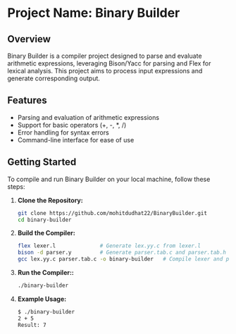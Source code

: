 # Project Name: Binary Builder

## Overview
Binary Builder is a compiler project designed to parse and evaluate arithmetic expressions, leveraging Bison/Yacc for parsing and Flex for lexical analysis. This project aims to process input expressions and generate corresponding output.

## Features
- Parsing and evaluation of arithmetic expressions
- Support for basic operators (+, -, *, /)
- Error handling for syntax errors
- Command-line interface for ease of use

## Getting Started
To compile and run Binary Builder on your local machine, follow these steps:

1. **Clone the Repository:**
   ```bash
   git clone https://github.com/mohitdudhat22/BinaryBuilder.git
   cd binary-builder
   ```

2. **Build the Compiler:**
    ```bash
    flex lexer.l              # Generate lex.yy.c from lexer.l
    bison -d parser.y         # Generate parser.tab.c and parser.tab.h from parser.y
    gcc lex.yy.c parser.tab.c -o binary-builder   # Compile lexer and parser into an executable named 'binary-builder'
    ```
3. **Run the Compiler::**
    ```bash
    ./binary-builder
    ```

4. **Example Usage:**
    ```bash
    $ ./binary-builder
    2 + 5
    Result: 7
    ```
